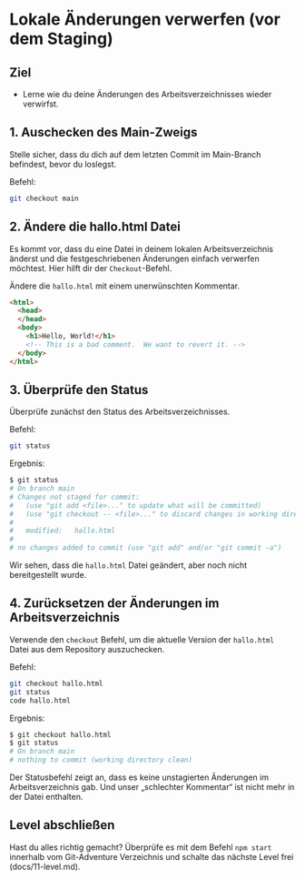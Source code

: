 # Lokale Änderungen verwerfen (vor dem Staging)

## Ziel
- Lerne wie du deine Änderungen des Arbeitsverzeichnisses wieder verwirfst.

## 1. Auschecken des Main-Zweigs
Stelle sicher, dass du dich auf dem letzten Commit im Main-Branch befindest, bevor du loslegst.

Befehl:  
```bash
git checkout main
```

## 2. Ändere die hallo.html Datei
Es kommt vor, dass du eine Datei in deinem lokalen Arbeitsverzeichnis änderst und die festgeschriebenen Änderungen einfach verwerfen möchtest. Hier hilft dir der `Checkout`-Befehl.

Ändere die `hallo.html` mit einem unerwünschten Kommentar.
  
```html
<html>
  <head>
  </head>
  <body>
    <h1>Hello, World!</h1>
    <!-- This is a bad comment.  We want to revert it. -->
  </body>
</html>
```

## 3. Überprüfe den Status
Überprüfe zunächst den Status des Arbeitsverzeichnisses.

Befehl:  
```bash
git status
```

Ergebnis:  
```bash
$ git status
# On branch main
# Changes not staged for commit:
#   (use "git add <file>..." to update what will be committed)
#   (use "git checkout -- <file>..." to discard changes in working directory)
#
#   modified:   hallo.html
#
# no changes added to commit (use "git add" and/or "git commit -a")
```

Wir sehen, dass die `hallo.html` Datei geändert, aber noch nicht bereitgestellt wurde.

## 4. Zurücksetzen der Änderungen im Arbeitsverzeichnis
Verwende den `checkout` Befehl, um die aktuelle Version der `hallo.html` Datei aus dem Repository auszuchecken.

Befehl:  
```bash
git checkout hallo.html
git status
code hallo.html
```

Ergebnis:
```bash
$ git checkout hallo.html
$ git status
# On branch main
# nothing to commit (working directory clean)
```

Der Statusbefehl zeigt an, dass es keine unstagierten Änderungen im Arbeitsverzeichnis gab. Und unser „schlechter Kommentar“ ist nicht mehr in der Datei enthalten.

## Level abschließen
Hast du alles richtig gemacht? Überprüfe es mit dem Befehl `npm start` innerhalb vom Git-Adventure Verzeichnis und schalte das nächste Level frei (docs/11-level.md).